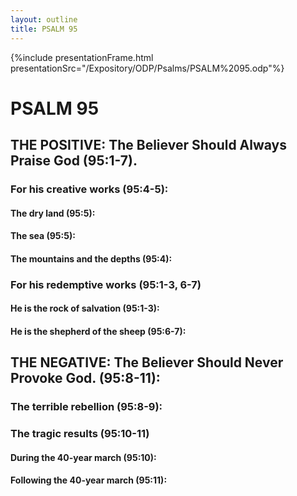 ```yaml
---
layout: outline
title: PSALM 95
---
```

{%include presentationFrame.html presentationSrc="/Expository/ODP/Psalms/PSALM%2095.odp"%}

# PSALM 95 
## THE POSITIVE: The Believer Should Always Praise God (95:1-7). 
###  For his creative works (95:4-5): 
####  The dry land (95:5): 
####  The sea (95:5): 
####  The mountains and the depths (95:4): 
###  For his redemptive works (95:1-3, 6-7) 
####  He is the rock of salvation (95:1-3): 
####  He is the shepherd of the sheep (95:6-7): 
## THE NEGATIVE: The Believer Should Never Provoke God. (95:8-11): 
###  The terrible rebellion (95:8-9): 
###  The tragic results (95:10-11) 
####  During the 40-year march (95:10): 
####  Following the 40-year march (95:11): 
